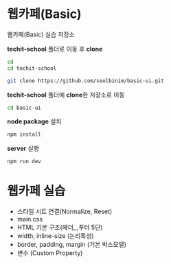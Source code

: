 # 웹카페(Basic)

웹카페(Basic) 실습 저장소

**techit-school** 폴더로 이동 후 **clone** 

```sh
cd
cd techit-school
```

```sh
git clone https://github.com/seulbinim/basic-ui.git
```

**techit-school** 폴더에 **clone**한 저장소로 이동   

```sh
cd basic-ui
```

**node package** 설치   

```sh
npm install
```

**server** 실행   

```sh
npm run dev
```






# 웹카페 실습
- 스타일 시트 연결(Normalize, Reset)
- main.css
- HTML 기본 구조(헤더,,,푸터 5단)
- width, inline-size (논리특성)
- border, padding, margin (기본 박스모델)
- 변수 (Custom Property)